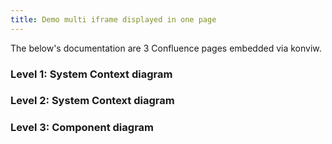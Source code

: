 ```yaml
---
title: Demo multi iframe displayed in one page
---
```


<!-- markdownlint-disable MD033 -->

The below's documentation are 3 Confluence pages embedded via konviw.


### Level 1: System Context diagram

<ConfluencePage v-bind:switchTheme="false" v-bind:metadata="true" type='notitle' pageId='28213297'/>

### Level 2: System Context diagram

<ConfluencePage v-bind:switchTheme="false" v-bind:metadata="true" type='notitle' pageId='28278849'/>

### Level 3: Component diagram

<ConfluencePage v-bind:switchTheme="false" v-bind:metadata="true" type='notitle' pageId='28246116'/>
